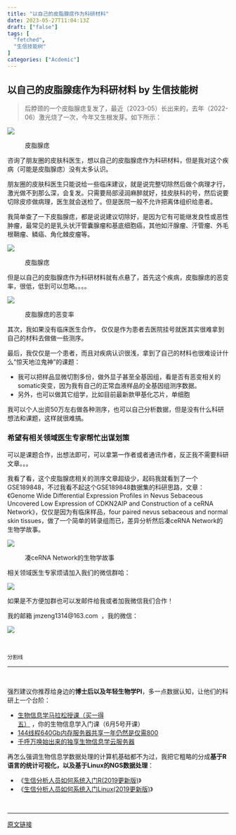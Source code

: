 ```yaml
---
title: "以自己的皮脂腺痣作为科研材料"
date: 2023-05-27T11:04:13Z
draft: ["false"]
tags: [
  "fetched",
  "生信技能树"
]
categories: ["Acdemic"]
---
```

以自己的皮脂腺痣作为科研材料 by 生信技能树
------
<div><section data-tool="mdnice编辑器" data-website="https://www.mdnice.com"><blockquote data-tool="mdnice编辑器"><p>后脖颈的一个皮脂腺痣复发了，最近（2023-05）长出来的，去年（2022-06）激光烧了一次，今年又生根发芽。如下所示：</p></blockquote><p><img data-galleryid="" data-ratio="0.8292682926829268" data-s="300,640" data-src="https://mmbiz.qpic.cn/mmbiz_png/cZNhZQ6j4wzfl5kE9eLRTyVicCa5g2xQuz3KGHlibAmqaz9ym7ZTRmYicf95HtFicAL42OJZQeUyHk3Z9qKwXctfaw/640?wx_fmt=png" data-type="png" data-w="328" src="https://mmbiz.qpic.cn/mmbiz_png/cZNhZQ6j4wzfl5kE9eLRTyVicCa5g2xQuz3KGHlibAmqaz9ym7ZTRmYicf95HtFicAL42OJZQeUyHk3Z9qKwXctfaw/640?wx_fmt=png"></p><figure data-tool="mdnice编辑器"><figcaption>皮脂腺痣</figcaption></figure><p data-tool="mdnice编辑器">咨询了朋友圈的皮肤科医生，想以自己的皮脂腺痣作为科研材料，但是我对这个疾病（可能是皮脂腺痣）没有太多认识。</p><p data-tool="mdnice编辑器">朋友圈的皮肤科医生只能说给一些临床建议，就是说完整切除然后做个病理才行，激光做不到那么深，会复发。只需要局部浸润麻醉就好，挂皮肤科的号，然后说要切除皮疹做病理，医生就会送检了。但是医院一般不允许把离体组织给患者。</p><p data-tool="mdnice编辑器">我简单查了一下皮脂腺痣，都是说说建议切除好，是因为它有可能继发良性或恶性肿瘤，最常见的是乳头状汗管囊腺瘤和基底细胞癌，其他如汗腺瘤、汗管瘤、外毛根鞘瘤、鳞癌、角化棘皮瘤等。</p><p><img data-galleryid="" data-ratio="0.587037037037037" data-s="300,640" data-src="https://mmbiz.qpic.cn/mmbiz_png/cZNhZQ6j4wzfl5kE9eLRTyVicCa5g2xQuA06bGcKcJAosQWVWUPoJtdKDn5uojL1DZvDGJ2IJJtiaOFKCtcQP4kQ/640?wx_fmt=png" data-type="png" data-w="1080" src="https://mmbiz.qpic.cn/mmbiz_png/cZNhZQ6j4wzfl5kE9eLRTyVicCa5g2xQuA06bGcKcJAosQWVWUPoJtdKDn5uojL1DZvDGJ2IJJtiaOFKCtcQP4kQ/640?wx_fmt=png"></p><figure data-tool="mdnice编辑器"><figcaption>皮脂腺痣</figcaption></figure><p data-tool="mdnice编辑器">但是以自己的皮脂腺痣作为科研材料就有点悬了，首先这个疾病，皮脂腺痣的恶变率，很低，低到可以忽略。。。。</p><p><img data-galleryid="" data-ratio="0.8853503184713376" data-s="300,640" data-src="https://mmbiz.qpic.cn/mmbiz_png/cZNhZQ6j4wzfl5kE9eLRTyVicCa5g2xQuTRXE22EohKIJibTTvUic7HywLTPcJgUU2a7ib5icR15CibQ61faKFYJMmgQ/640?wx_fmt=png" data-type="png" data-w="942" src="https://mmbiz.qpic.cn/mmbiz_png/cZNhZQ6j4wzfl5kE9eLRTyVicCa5g2xQuTRXE22EohKIJibTTvUic7HywLTPcJgUU2a7ib5icR15CibQ61faKFYJMmgQ/640?wx_fmt=png"></p><figure data-tool="mdnice编辑器"><figcaption>皮脂腺痣的恶变率</figcaption></figure><p data-tool="mdnice编辑器">其次，我如果没有临床医生合作， 仅仅是作为患者去医院挂号就医其实很难拿到自己的材料去做做一些测序。</p><p data-tool="mdnice编辑器">最后，我仅仅是一个患者，而且对疾病认识很浅，拿到了自己的材料也很难设计什么“惊天地泣鬼神”的课题：</p><ul data-tool="mdnice编辑器"><li><section>我可以把样品显微切割多份，做外显子甚至全基因组，看是否有恶变相关的somatic突变，因为我有自己的正常血液样品的全基因组测序数据。</section></li><li><section>另外，也可以做其它组学，比如目前最新款甲基化芯片，单细胞</section></li></ul><p data-tool="mdnice编辑器">我可以个人出资50万左右做各种测序，也可以自己分析数据，但是没有什么科研想法和课题，这样就很难搞。</p><h3 data-tool="mdnice编辑器"><span></span>希望有相关领域医生专家帮忙出谋划策<span></span></h3><p data-tool="mdnice编辑器">可以是课题合作，出想法即可，可以拿第一作者或者通讯作者，反正我不需要科研文章。。。</p><p data-tool="mdnice编辑器">我看了看，这个皮脂腺痣相关的测序文章超级少，起码我就看到了一个GSE189848，不过我看不起这个GSE189848数据集的科研思路，文章：《Genome Wide Differential Expression Profiles in Nevus Sebaceous Uncovered Low Expression of CDKN2AIP and Construction of a ceRNA Network》，仅仅是因为有临床样品，four paired nevus sebaceous and normal skin tissues，做了一个简单的转录组而已，差异分析然后凑ceRNA Network的生物学故事。</p><p><img data-galleryid="" data-ratio="0.7407407407407407" data-s="300,640" data-src="https://mmbiz.qpic.cn/mmbiz_png/cZNhZQ6j4wzfl5kE9eLRTyVicCa5g2xQuJ91LdWe6GxSSsKXFf85S7ajKWDaPCrh9ic7D8FVw5UtpnibAuhIx2GfQ/640?wx_fmt=png" data-type="png" data-w="1080" src="https://mmbiz.qpic.cn/mmbiz_png/cZNhZQ6j4wzfl5kE9eLRTyVicCa5g2xQuJ91LdWe6GxSSsKXFf85S7ajKWDaPCrh9ic7D8FVw5UtpnibAuhIx2GfQ/640?wx_fmt=png"></p><figure data-tool="mdnice编辑器"><figcaption>凑ceRNA Network的生物学故事</figcaption></figure><p data-tool="mdnice编辑器">相关领域医生专家烦请加入我们的微信群哈：</p></section><p><img data-galleryid="" data-ratio="1.6549520766773163" data-s="300,640" data-src="https://mmbiz.qpic.cn/mmbiz_jpg/cZNhZQ6j4wzfl5kE9eLRTyVicCa5g2xQuIesxxGHnbPn9gKOCcdY5Qa2666zAlXb3Yib1vcgjt0ZnsEMzyibtcZhw/640?wx_fmt=jpeg" data-type="png" data-w="939" src="https://mmbiz.qpic.cn/mmbiz_jpg/cZNhZQ6j4wzfl5kE9eLRTyVicCa5g2xQuIesxxGHnbPn9gKOCcdY5Qa2666zAlXb3Yib1vcgjt0ZnsEMzyibtcZhw/640?wx_fmt=jpeg"></p><p>如果是不方便加群也可以发邮件给我或者加我微信我们合作！<br></p><section data-tool="mdnice编辑器" data-website="https://www.mdnice.com"><p data-tool="mdnice编辑器">我的邮箱 jmzeng1314@163.com  ，我的微信：</p><p><img data-galleryid="" data-ratio="1.0775862068965518" data-s="300,640" data-src="https://mmbiz.qpic.cn/mmbiz_png/cZNhZQ6j4wzfl5kE9eLRTyVicCa5g2xQucvME0TG7vv8r0COVeq5dzWhXmxqvSZqRCmUfLSrpU45Td9VHIx59kw/640?wx_fmt=png" data-type="png" data-w="464" src="https://mmbiz.qpic.cn/mmbiz_png/cZNhZQ6j4wzfl5kE9eLRTyVicCa5g2xQucvME0TG7vv8r0COVeq5dzWhXmxqvSZqRCmUfLSrpU45Td9VHIx59kw/640?wx_fmt=png"></p><p data-tool="mdnice编辑器"><br></p></section><section data-tool="mdnice编辑器" data-website="https://www.mdnice.com"><section data-tool="mdnice编辑器" data-website="https://www.mdnice.com"><pre data-tool="mdnice编辑器"><code>分割线<br></code></pre><hr data-tool="mdnice编辑器"></section><section><span><span> </span></span></section></section><p data-tool="mdnice编辑器">强烈建议你推荐给身边的<strong>博士后以及年轻生物学PI</strong>，多一点数据认知，让他们的科研上一个台阶：</p><ul data-tool="mdnice编辑器"><li><section><a target="_blank" href="http://mp.weixin.qq.com/s?__biz=MzAxMDkxODM1Ng==&amp;mid=2247522216&amp;idx=1&amp;sn=7e8a61383489f4a2c68172c4c436fa83&amp;chksm=9b4bd713ac3c5e0525da8dc1d038854366c4ad643396d3ee67f1e8a117c3657530043dda1b8d&amp;scene=21#wechat_redirect" textvalue="生物信息学马拉松授课（‍买一得五）" linktype="text" imgurl="" imgdata="null" data-itemshowtype="0" tab="innerlink" data-linktype="2" hasload="1">生物信息学马拉松授课（买一得五）</a> ，你的生物信息学入门课（6月5号开课）</section></li><li><section><a target="_blank" href="http://mp.weixin.qq.com/s?__biz=MzAxMDkxODM1Ng==&amp;mid=2247519765&amp;idx=2&amp;sn=6cb33654c7751f4c3df0f84743f77aaf&amp;chksm=9b4bceaeac3c47b8899afc00077b96357b87a4ed6b75e7c434ba14071fd6c8448e4c218de5e0&amp;scene=21#wechat_redirect" textvalue="144线程640Gb内存服务器共享一年仍然是仅需800" linktype="text" imgurl="" imgdata="null" data-itemshowtype="0" tab="innerlink" data-linktype="2" hasload="1">144线程640Gb内存服务器共享一年仍然是仅需800</a></section></li><li><section><a target="_blank" href="http://mp.weixin.qq.com/s?__biz=MzAxMDkxODM1Ng==&amp;mid=2247519765&amp;idx=1&amp;sn=ce5a8c8182f854c88043059f8c2cb9ff&amp;chksm=9b4bceaeac3c47b88c19941d43dbb1401f3a92206481a0afc41159927868199643f795d62a7e&amp;scene=21#wechat_redirect" textvalue="千呼万唤始出来的独享生物信息学云服务器" linktype="text" imgurl="" imgdata="null" data-itemshowtype="0" tab="innerlink" data-linktype="2" hasload="1">千呼万唤始出来的独享生物信息学云服务器</a></section></li></ul><p><span>再怎么强调生物信息学数据处理的计算机基础都不为过，<span>我把它粗略的分成</span><strong>基于R语言的统计可视化，以及基于Linux的NGS数据处理</strong><span>：</span></span></p><ul data-tool="mdnice编辑器"><li><section>《<a href="https://mp.weixin.qq.com/s?__biz=MzAxMDkxODM1Ng==&amp;mid=2247491094&amp;idx=1&amp;sn=3a8ececefdf5894f4ef98b0823f204b8&amp;scene=21#wechat_redirect" data-linktype="2">生信分析人员如何系统入门R(2019更新版)</a>》</section></li><li><section>《<a href="https://mp.weixin.qq.com/s?__biz=MzAxMDkxODM1Ng==&amp;mid=2247491112&amp;idx=1&amp;sn=5c23959b4f36ba83532debdacf3eaa45&amp;scene=21#wechat_redirect" data-linktype="2">生信分析人员如何系统入门Linux(2019更新版)</a>》</section></li></ul><p><br></p><p><mp-style-type data-value="3"></mp-style-type></p></div>  
<hr>
<a href="https://mp.weixin.qq.com/s/bYdxiKxhX9qf4JWiXeWO2A",target="_blank" rel="noopener noreferrer">原文链接</a>

